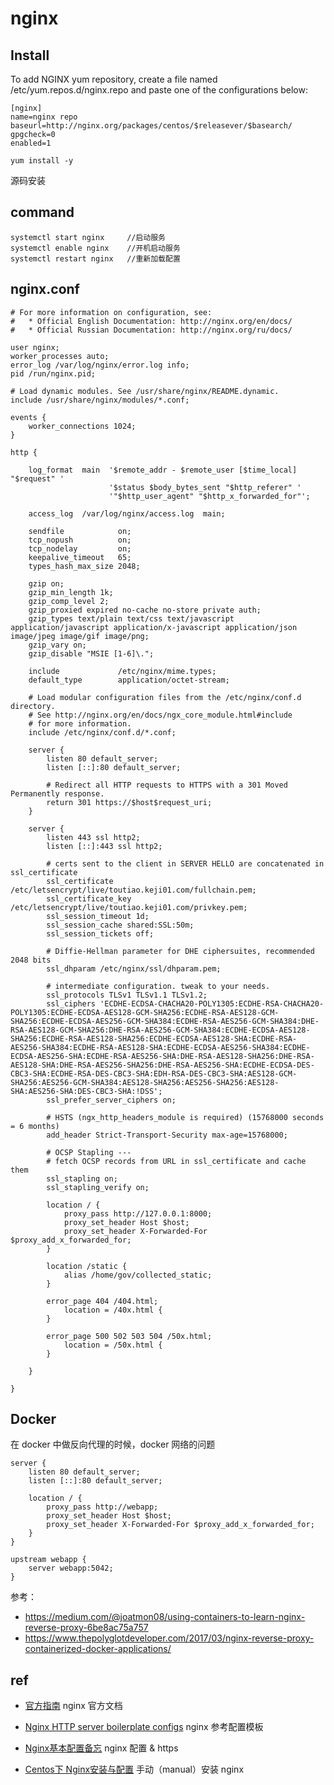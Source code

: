 # nginx

## Install

To add NGINX yum repository, create a file named /etc/yum.repos.d/nginx.repo and paste one of the configurations below:

```
[nginx]
name=nginx repo
baseurl=http://nginx.org/packages/centos/$releasever/$basearch/
gpgcheck=0
enabled=1

yum install -y
```

源码安装


## command

```
systemctl start nginx     //启动服务
systemctl enable nginx    //开机启动服务
systemctl restart nginx   //重新加载配置
```

## nginx.conf

```
# For more information on configuration, see:
#   * Official English Documentation: http://nginx.org/en/docs/
#   * Official Russian Documentation: http://nginx.org/ru/docs/

user nginx;
worker_processes auto;
error_log /var/log/nginx/error.log info;
pid /run/nginx.pid;

# Load dynamic modules. See /usr/share/nginx/README.dynamic.
include /usr/share/nginx/modules/*.conf;

events {
    worker_connections 1024;
}

http {

    log_format  main  '$remote_addr - $remote_user [$time_local] "$request" '
                      '$status $body_bytes_sent "$http_referer" '
                      '"$http_user_agent" "$http_x_forwarded_for"';

    access_log  /var/log/nginx/access.log  main;

    sendfile            on;
    tcp_nopush          on;
    tcp_nodelay         on;
    keepalive_timeout   65;
    types_hash_max_size 2048;

    gzip on;
    gzip_min_length 1k;
    gzip_comp_level 2;
    gzip_proxied expired no-cache no-store private auth;
    gzip_types text/plain text/css text/javascript application/javascript application/x-javascript application/json image/jpeg image/gif image/png;
    gzip_vary on;
    gzip_disable "MSIE [1-6]\.";

    include             /etc/nginx/mime.types;
    default_type        application/octet-stream;

    # Load modular configuration files from the /etc/nginx/conf.d directory.
    # See http://nginx.org/en/docs/ngx_core_module.html#include
    # for more information.
    include /etc/nginx/conf.d/*.conf;

    server {
        listen 80 default_server;
        listen [::]:80 default_server;

        # Redirect all HTTP requests to HTTPS with a 301 Moved Permanently response.
        return 301 https://$host$request_uri;
    }

    server {
        listen 443 ssl http2;
        listen [::]:443 ssl http2;

        # certs sent to the client in SERVER HELLO are concatenated in ssl_certificate
        ssl_certificate /etc/letsencrypt/live/toutiao.keji01.com/fullchain.pem;
        ssl_certificate_key /etc/letsencrypt/live/toutiao.keji01.com/privkey.pem;
        ssl_session_timeout 1d;
        ssl_session_cache shared:SSL:50m;
        ssl_session_tickets off;

        # Diffie-Hellman parameter for DHE ciphersuites, recommended 2048 bits
        ssl_dhparam /etc/nginx/ssl/dhparam.pem;

        # intermediate configuration. tweak to your needs.
        ssl_protocols TLSv1 TLSv1.1 TLSv1.2;
        ssl_ciphers 'ECDHE-ECDSA-CHACHA20-POLY1305:ECDHE-RSA-CHACHA20-POLY1305:ECDHE-ECDSA-AES128-GCM-SHA256:ECDHE-RSA-AES128-GCM-SHA256:ECDHE-ECDSA-AES256-GCM-SHA384:ECDHE-RSA-AES256-GCM-SHA384:DHE-RSA-AES128-GCM-SHA256:DHE-RSA-AES256-GCM-SHA384:ECDHE-ECDSA-AES128-SHA256:ECDHE-RSA-AES128-SHA256:ECDHE-ECDSA-AES128-SHA:ECDHE-RSA-AES256-SHA384:ECDHE-RSA-AES128-SHA:ECDHE-ECDSA-AES256-SHA384:ECDHE-ECDSA-AES256-SHA:ECDHE-RSA-AES256-SHA:DHE-RSA-AES128-SHA256:DHE-RSA-AES128-SHA:DHE-RSA-AES256-SHA256:DHE-RSA-AES256-SHA:ECDHE-ECDSA-DES-CBC3-SHA:ECDHE-RSA-DES-CBC3-SHA:EDH-RSA-DES-CBC3-SHA:AES128-GCM-SHA256:AES256-GCM-SHA384:AES128-SHA256:AES256-SHA256:AES128-SHA:AES256-SHA:DES-CBC3-SHA:!DSS';
        ssl_prefer_server_ciphers on;

        # HSTS (ngx_http_headers_module is required) (15768000 seconds = 6 months)
        add_header Strict-Transport-Security max-age=15768000;

        # OCSP Stapling ---
        # fetch OCSP records from URL in ssl_certificate and cache them
        ssl_stapling on;
        ssl_stapling_verify on;

        location / {
            proxy_pass http://127.0.0.1:8000;
            proxy_set_header Host $host;
            proxy_set_header X-Forwarded-For $proxy_add_x_forwarded_for;
        }

        location /static {
            alias /home/gov/collected_static;
        }

        error_page 404 /404.html;
            location = /40x.html {
        }

        error_page 500 502 503 504 /50x.html;
            location = /50x.html {
        }

    }

}
```

## Docker

在 docker 中做反向代理的时候，docker 网络的问题

```
server {
    listen 80 default_server;
    listen [::]:80 default_server;

    location / {
        proxy_pass http://webapp;
        proxy_set_header Host $host;
        proxy_set_header X-Forwarded-For $proxy_add_x_forwarded_for;
    }
}

upstream webapp {
    server webapp:5042;
}
```

参考：

- https://medium.com/@joatmon08/using-containers-to-learn-nginx-reverse-proxy-6be8ac75a757
- https://www.thepolyglotdeveloper.com/2017/03/nginx-reverse-proxy-containerized-docker-applications/

## ref
- [官方指南](https://www.nginx.com/resources/wiki/start/topics/tutorials/install/#official-red-hat-centos-packages)
nginx 官方文档

- [Nginx HTTP server boilerplate configs](https://github.com/h5bp/server-configs-nginx)
nginx 参考配置模板

- [Nginx基本配置备忘](https://zhuanlan.zhihu.com/p/24524057)
nginx 配置 & https

- [Centos下 Nginx安装与配置](http://www.jianshu.com/p/d5114a2a2052)
  手动（manual）安装 nginx

